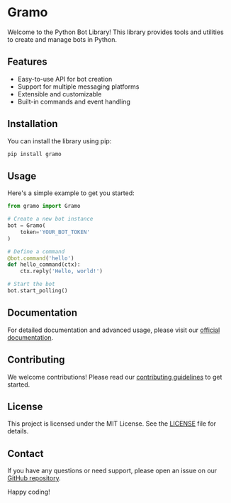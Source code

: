 # Gramo

Welcome to the Python Bot Library! This library provides tools and utilities to create and manage bots in Python.

## Features

- Easy-to-use API for bot creation
- Support for multiple messaging platforms
- Extensible and customizable
- Built-in commands and event handling

## Installation

You can install the library using pip:

```bash
pip install gramo
```

## Usage

Here's a simple example to get you started:

```python
from gramo import Gramo

# Create a new bot instance
bot = Gramo(
    token='YOUR_BOT_TOKEN'
)

# Define a command
@bot.command('hello')
def hello_command(ctx):
    ctx.reply('Hello, world!')

# Start the bot
bot.start_polling()
```

## Documentation

For detailed documentation and advanced usage, please visit our [official documentation](https://example.com/docs).

## Contributing

We welcome contributions! Please read our [contributing guidelines](CONTRIBUTING.md) to get started.

## License

This project is licensed under the MIT License. See the [LICENSE](LICENSE) file for details.

## Contact

If you have any questions or need support, please open an issue on our [GitHub repository](https://github.com/sekiro-dev/gramo).

Happy coding!